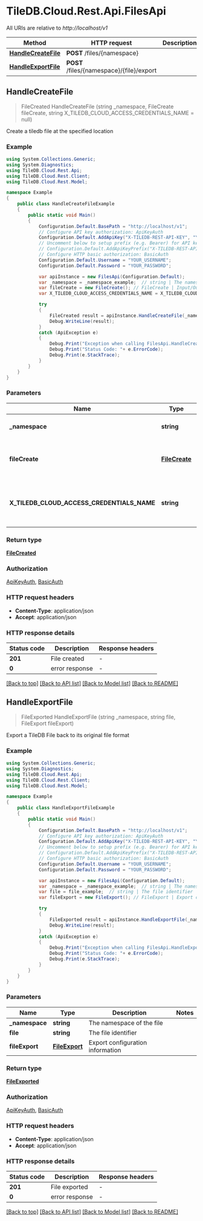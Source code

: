 # TileDB.Cloud.Rest.Api.FilesApi

All URIs are relative to *http://localhost/v1*

Method | HTTP request | Description
------------- | ------------- | -------------
[**HandleCreateFile**](FilesApi.md#handlecreatefile) | **POST** /files/{namespace} | 
[**HandleExportFile**](FilesApi.md#handleexportfile) | **POST** /files/{namespace}/{file}/export | 



## HandleCreateFile

> FileCreated HandleCreateFile (string _namespace, FileCreate fileCreate, string X_TILEDB_CLOUD_ACCESS_CREDENTIALS_NAME = null)



Create a tiledb file at the specified location

### Example

```csharp
using System.Collections.Generic;
using System.Diagnostics;
using TileDB.Cloud.Rest.Api;
using TileDB.Cloud.Rest.Client;
using TileDB.Cloud.Rest.Model;

namespace Example
{
    public class HandleCreateFileExample
    {
        public static void Main()
        {
            Configuration.Default.BasePath = "http://localhost/v1";
            // Configure API key authorization: ApiKeyAuth
            Configuration.Default.AddApiKey("X-TILEDB-REST-API-KEY", "YOUR_API_KEY");
            // Uncomment below to setup prefix (e.g. Bearer) for API key, if needed
            // Configuration.Default.AddApiKeyPrefix("X-TILEDB-REST-API-KEY", "Bearer");
            // Configure HTTP basic authorization: BasicAuth
            Configuration.Default.Username = "YOUR_USERNAME";
            Configuration.Default.Password = "YOUR_PASSWORD";

            var apiInstance = new FilesApi(Configuration.Default);
            var _namespace = _namespace_example;  // string | The namespace of the file
            var fileCreate = new FileCreate(); // FileCreate | Input/Output information to create a new TileDB file
            var X_TILEDB_CLOUD_ACCESS_CREDENTIALS_NAME = X_TILEDB_CLOUD_ACCESS_CREDENTIALS_NAME_example;  // string | Optional registered access credentials to use for creation (optional) 

            try
            {
                FileCreated result = apiInstance.HandleCreateFile(_namespace, fileCreate, X_TILEDB_CLOUD_ACCESS_CREDENTIALS_NAME);
                Debug.WriteLine(result);
            }
            catch (ApiException e)
            {
                Debug.Print("Exception when calling FilesApi.HandleCreateFile: " + e.Message );
                Debug.Print("Status Code: "+ e.ErrorCode);
                Debug.Print(e.StackTrace);
            }
        }
    }
}
```

### Parameters


Name | Type | Description  | Notes
------------- | ------------- | ------------- | -------------
 **_namespace** | **string**| The namespace of the file | 
 **fileCreate** | [**FileCreate**](FileCreate.md)| Input/Output information to create a new TileDB file | 
 **X_TILEDB_CLOUD_ACCESS_CREDENTIALS_NAME** | **string**| Optional registered access credentials to use for creation | [optional] 

### Return type

[**FileCreated**](FileCreated.md)

### Authorization

[ApiKeyAuth](../README.md#ApiKeyAuth), [BasicAuth](../README.md#BasicAuth)

### HTTP request headers

- **Content-Type**: application/json
- **Accept**: application/json


### HTTP response details
| Status code | Description | Response headers |
|-------------|-------------|------------------|
| **201** | File created |  -  |
| **0** | error response |  -  |

[[Back to top]](#)
[[Back to API list]](../README.md#documentation-for-api-endpoints)
[[Back to Model list]](../README.md#documentation-for-models)
[[Back to README]](../README.md)


## HandleExportFile

> FileExported HandleExportFile (string _namespace, string file, FileExport fileExport)



Export a TileDB File back to its original file format

### Example

```csharp
using System.Collections.Generic;
using System.Diagnostics;
using TileDB.Cloud.Rest.Api;
using TileDB.Cloud.Rest.Client;
using TileDB.Cloud.Rest.Model;

namespace Example
{
    public class HandleExportFileExample
    {
        public static void Main()
        {
            Configuration.Default.BasePath = "http://localhost/v1";
            // Configure API key authorization: ApiKeyAuth
            Configuration.Default.AddApiKey("X-TILEDB-REST-API-KEY", "YOUR_API_KEY");
            // Uncomment below to setup prefix (e.g. Bearer) for API key, if needed
            // Configuration.Default.AddApiKeyPrefix("X-TILEDB-REST-API-KEY", "Bearer");
            // Configure HTTP basic authorization: BasicAuth
            Configuration.Default.Username = "YOUR_USERNAME";
            Configuration.Default.Password = "YOUR_PASSWORD";

            var apiInstance = new FilesApi(Configuration.Default);
            var _namespace = _namespace_example;  // string | The namespace of the file
            var file = file_example;  // string | The file identifier
            var fileExport = new FileExport(); // FileExport | Export configuration information

            try
            {
                FileExported result = apiInstance.HandleExportFile(_namespace, file, fileExport);
                Debug.WriteLine(result);
            }
            catch (ApiException e)
            {
                Debug.Print("Exception when calling FilesApi.HandleExportFile: " + e.Message );
                Debug.Print("Status Code: "+ e.ErrorCode);
                Debug.Print(e.StackTrace);
            }
        }
    }
}
```

### Parameters


Name | Type | Description  | Notes
------------- | ------------- | ------------- | -------------
 **_namespace** | **string**| The namespace of the file | 
 **file** | **string**| The file identifier | 
 **fileExport** | [**FileExport**](FileExport.md)| Export configuration information | 

### Return type

[**FileExported**](FileExported.md)

### Authorization

[ApiKeyAuth](../README.md#ApiKeyAuth), [BasicAuth](../README.md#BasicAuth)

### HTTP request headers

- **Content-Type**: application/json
- **Accept**: application/json


### HTTP response details
| Status code | Description | Response headers |
|-------------|-------------|------------------|
| **201** | File exported |  -  |
| **0** | error response |  -  |

[[Back to top]](#)
[[Back to API list]](../README.md#documentation-for-api-endpoints)
[[Back to Model list]](../README.md#documentation-for-models)
[[Back to README]](../README.md)

